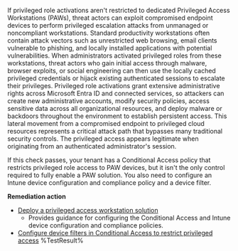 If privileged role activations aren't restricted to dedicated Privileged Access Workstations (PAWs), threat actors can exploit compromised endpoint devices to perform privileged escalation attacks from unmanaged or noncompliant workstations. Standard productivity workstations often contain attack vectors such as unrestricted web browsing, email clients vulnerable to phishing, and locally installed applications with potential vulnerabilities. When administrators activated privileged roles from these workstations, threat actors who gain initial access through malware, browser exploits, or social engineering can then use the locally cached privileged credentials or hijack existing authenticated sessions to escalate their privileges. Privileged role activations grant extensive administrative rights across Microsoft Entra ID and connected services, so attackers can create new administrative accounts, modify security policies, access sensitive data across all organizational resources, and deploy malware or backdoors throughout the environment to establish persistent access. This lateral movement from a compromised endpoint to privileged cloud resources represents a critical attack path that bypasses many traditional security controls. The privileged access appears legitimate when originating from an authenticated administrator's session.

If this check passes, your tenant has a Conditional Access policy that restricts privileged role access to PAW devices, but it isn't the only control required to fully enable a PAW solution. You also need to configure an Intune device configuration and compliance policy and a device filter.

**Remediation action**

- [Deploy a privileged access workstation solution](https://learn.microsoft.com/security/privileged-access-workstations/privileged-access-deployment?wt.mc_id=zerotrustrecommendations_automation_content_cnl_csasci)
    - Provides guidance for configuring the Conditional Access and Intune device configuration and compliance policies.
- [Configure device filters in Conditional Access to restrict privileged access](https://learn.microsoft.com/en-us/entra/identity/conditional-access/concept-condition-filters-for-devices?wt.mc_id=zerotrustrecommendations_automation_content_cnl_csasci)<!--- Results --->
%TestResult%

